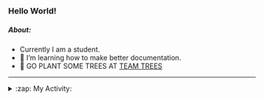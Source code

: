 ### Hello World!

##### About:
- Currently I am a student.
- 🌱 I’m learning how to make better documentation.
- 🌱 GO PLANT SOME TREES AT [TEAM TREES](https://teamtrees.org/)

---
<details>
  <summary>:zap: My Activity:</summary>
  
<!--START_SECTION:waka-->
![Code Time](http://img.shields.io/badge/Code%20Time-1%2C109%20hrs%2047%20mins-blue)

**I'm a Night 🦉** 

```text
🌞 Morning                1337 commits        ██░░░░░░░░░░░░░░░░░░░░░░░   09.01 % 
🌆 Daytime                5203 commits        █████████░░░░░░░░░░░░░░░░   35.06 % 
🌃 Evening                4271 commits        ███████░░░░░░░░░░░░░░░░░░   28.78 % 
🌙 Night                  4029 commits        ███████░░░░░░░░░░░░░░░░░░   27.15 % 
```
📅 **I'm Most Productive on Wednesday** 

```text
Monday                   2268 commits        ████░░░░░░░░░░░░░░░░░░░░░   15.28 % 
Tuesday                  1799 commits        ███░░░░░░░░░░░░░░░░░░░░░░   12.12 % 
Wednesday                3506 commits        ██████░░░░░░░░░░░░░░░░░░░   23.63 % 
Thursday                 1835 commits        ███░░░░░░░░░░░░░░░░░░░░░░   12.37 % 
Friday                   1476 commits        ██░░░░░░░░░░░░░░░░░░░░░░░   09.95 % 
Saturday                 1344 commits        ██░░░░░░░░░░░░░░░░░░░░░░░   09.06 % 
Sunday                   2612 commits        ████░░░░░░░░░░░░░░░░░░░░░   17.60 % 
```


📊 **This Week I Spent My Time On** 

```text
🔥 Editors: 
VS Code                  15 hrs 3 mins       █████████████████████████   100.00 % 

🐱‍💻 Projects: 
praise                   10 hrs 8 mins       █████████████████░░░░░░░░   67.33 % 
skillgraff               2 hrs 48 mins       █████░░░░░░░░░░░░░░░░░░░░   18.65 % 
CSF22                    2 hrs 6 mins        ████░░░░░░░░░░░░░░░░░░░░░   14.02 % 
```


 Last Updated on 18/04/2023 15:08:44 UTC
<!--END_SECTION:waka-->
</details>
